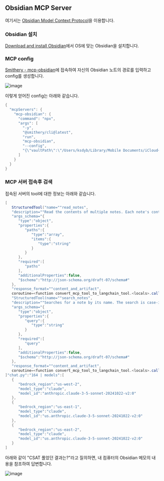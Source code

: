 ## Obsidian MCP Server

여기서는 [Obsidian Model Context Protocol](https://github.com/smithery-ai/mcp-obsidian)을 이용합니다. 

### Obsidian 설치

[Download and install Obsidian](https://help.obsidian.md/install)에서 OS에 맞는 Obsidian을 설치합니다.

### MCP config

[Smithery - mcp-obsidian](https://smithery.ai/server/mcp-obsidian)에 접속하여 자신의 Obsidian 노트의 경로를 입력하고 config를 생성합니다.

![image](https://github.com/user-attachments/assets/88f6bcac-4bd1-4781-af24-736c11acc689)

이렇게 얻어진 config는 아래와 같습니다.

```java
{
  "mcpServers": {
    "mcp-obsidian": {
      "command": "npx",
      "args": [
        "-y",
        "@smithery/cli@latest",
        "run",
        "mcp-obsidian",
        "--config",
        "{\"vaultPath\":\"/Users/ksdyb/Library/Mobile Documents/iCloud~md~obsidian/Documents/memo\"}"
      ]
    }
  }
}
```

### MCP 서버 접속후 검색

접속된 서버의 tool에 대한 정보는 아래와 같습니다.

```java
[
   StructuredTool("name=""read_notes",
   "description=""Read the contents of multiple notes. Each note's content is returned with its path as a reference. Failed reads for individual notes won't stop the entire operation. Reading too many at once may result in an error.",
   "args_schema="{
      "type":"object",
      "properties":{
         "paths":{
            "type":"array",
            "items":{
               "type":"string"
            }
         }
      },
      "required":[
         "paths"
      ],
      "additionalProperties":false,
      "$schema":"http://json-schema.org/draft-07/schema#"
   },
   "response_format=""content_and_artifact",
   coroutine=<function convert_mcp_tool_to_langchain_tool.<locals>.call_tool at 0x119f51bc0>),
   "StructuredTool(name=""search_notes",
   "description=""Searches for a note by its name. The search is case-insensitive and matches partial names. Queries can also be a valid regex. Returns paths of the notes that match the query.",
   "args_schema="{
      "type":"object",
      "properties":{
         "query":{
            "type":"string"
         }
      },
      "required":[
         "query"
      ],
      "additionalProperties":false,
      "$schema":"http://json-schema.org/draft-07/schema#"
   },
   "response_format=""content_and_artifact",
   coroutine=<function convert_mcp_tool_to_langchain_tool.<locals>.call_tool at 0x119f507c0>)
]"chat.py":"164 | models":[
   {
      "bedrock_region":"us-west-2",
      "model_type":"claude",
      "model_id":"anthropic.claude-3-5-sonnet-20241022-v2:0"
   },
   {
      "bedrock_region":"us-east-1",
      "model_type":"claude",
      "model_id":"us.anthropic.claude-3-5-sonnet-20241022-v2:0"
   },
   {
      "bedrock_region":"us-east-2",
      "model_type":"claude",
      "model_id":"us.anthropic.claude-3-5-sonnet-20241022-v2:0"
   }
]
```


아래와 같이 "CSAT 풀었던 결과는?"라고 질의하면, 내 컴퓨터의 Obsidian 메모의 내용을 참조하여 답변합니다.

![image](https://github.com/user-attachments/assets/5c83eee1-262d-428e-97d7-fac3d9f38f2a)

